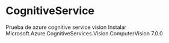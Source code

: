 # CognitiveService
Prueba de azure cognitive service vision 
Instalar Microsoft.Azure.CognitiveServices.Vision.ComputerVision
7.0.0
